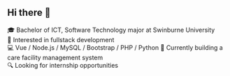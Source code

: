 ## Hi there 👋

🎓 Bachelor of ICT, Software Technology major at Swinburne University  
🧠 Interested in fullstack development  
💻 Vue / Node.js / MySQL / Bootstrap / PHP / Python 
🚀 Currently building a care facility management system  
🔍 Looking for internship opportunities


<!--
**Takeruso/Takeruso** is a ✨ _special_ ✨ repository because its `README.md` (this file) appears on your GitHub profile.

Here are some ideas to get you started:



-->
